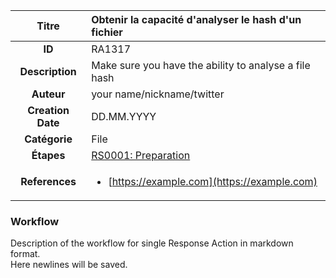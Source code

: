 | Titre                       | Obtenir la capacité d'analyser le hash d'un fichier         |
|:---------------------------:|:--------------------|
| **ID**                      | RA1317            |
| **Description**             | Make sure you have the ability to analyse a file hash   |
| **Auteur**                  | your name/nickname/twitter        |
| **Creation Date**           | DD.MM.YYYY |
| **Catégorie**                | File      |
| **Étapes**                   |[RS0001: Preparation](../Response_Stages/RS0001.md)| 
| **References** |<ul><li>[https://example.com](https://example.com)</li></ul>|

### Workflow

Description of the workflow for single Response Action in markdown format.  
Here newlines will be saved.  
